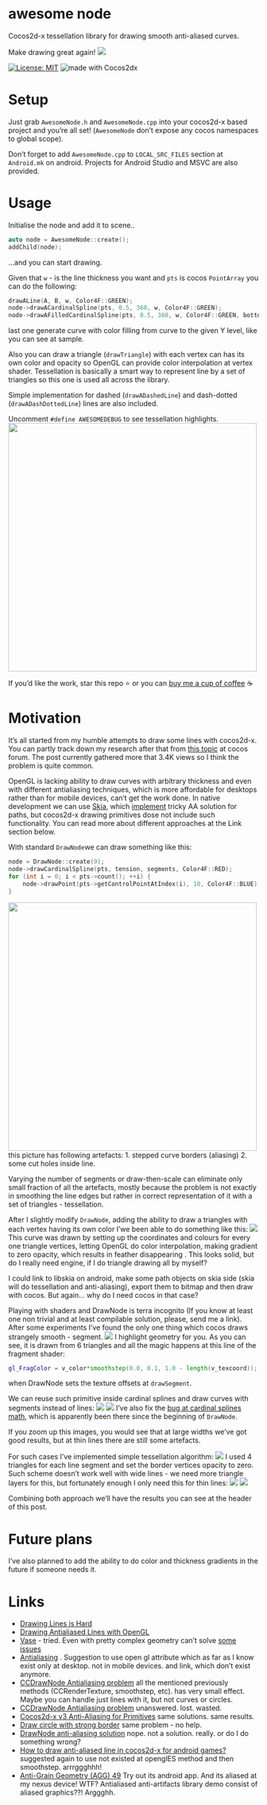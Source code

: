 # awesome node
Cocos2d-x tessellation library for drawing smooth anti-aliased curves.

Make drawing great again!
![](awesome%20node/2019-03-21%2004.50.23.jpg)

[![License: MIT](https://img.shields.io/badge/License-MIT-yellow.svg)](https://opensource.org/licenses/MIT)
<img src="https://img.shields.io/badge/made%20with-kotlin-blue.svg" alt="made with Cocos2dx">

# Setup
Just grab `AwesomeNode.h` and `AwesomeNode.cpp` into your cocos2d-x based project and you’re all set! (`AwesomeNode` don’t expose any cocos namespaces to global scope).

Don’t forget to add `AwesomeNode.cpp` to `LOCAL_SRC_FILES` section
at `Android.mk` on android. Projects for Android Studio and MSVC are also provided.

# Usage
Initialise the node and add it to scene..
```cpp
auto node = AwesomeNode::create();
addChild(node);
```
…and you can start drawing.

Given that `w` - is the line thickness you want and `pts` is cocos `PointArray` you can do the following:

```cpp
drawALine(A, B, w, Color4F::GREEN);
node->drawACardinalSpline(pts, 0.5, 360, w, Color4F::GREEN);
node->drawAFilledCardinalSpline(pts, 0.5, 360, w, Color4F::GREEN, bottom, Color4F::RED);
```

last one generate curve with color filling from curve to the given Y level, like you can see at sample. 

Also you can draw a triangle (`drawTriangle`) with each vertex can has its own color and opacity so OpenGL can provide color interpolation at vertex shader. Tessellation is basically a smart way to represent line by a set of triangles so this one is used all across the library. 

Simple implementation for dashed (`drawADashedLine`) and dash-dotted (`drawADashDottedLine`) lines are also included.

Uncomment `#define AWESOMEDEBUG` to see tessellation highlights. 
<img src="awesome%20node/1AD38AD9-90C0-4973-B5A2-8DD9F018231A.png" width="500">

If you’d like the work, star this repo ⭐️ or you can [buy me a cup of coffee](http://ko-fi.com/intmainreturn00) ☕️

# Motivation
It’s all started from my humble attempts to draw some lines with cocos2d-x. 
You can partly track down my research after that from [this topic](https://discuss.cocos2d-x.org/t/final-topic-about-anti-aliasing-disease/37666) at cocos forum. The post currently gathered more that 3.4K views so I think the problem is quite common. 

OpenGL is lacking ability to draw curves with arbitrary thickness and even with different antialiasing techniques, which is more affordable for desktops rather than for mobile devices, can’t get the work done. In native development we can use [Skia](https://skia.org/), which [implement](https://github.com/google/skia/blob/master/src/core/SkScan_AAAPath.cpp) tricky AA solution for paths, but cocos2d-x drawing primitives dose not include such functionality. You can read more about different approaches at the Link section below.

With standard `DrawNode`we can draw something like this:
```cpp
node = DrawNode::create(9);
node->drawCardinalSpline(pts, tension, segments, Color4F::RED);
for (int i = 0; i < pts->count(); ++i) {
    node->drawPoint(pts->getControlPointAtIndex(i), 10, Color4F::BLUE);
}
```

<img src="awesome%20node/5BC656C4-EB97-4B0D-8B8C-4D442102EBF1.png" width="500">
this picture has following artefacts:
1. stepped curve borders (aliasing)
2. some cut holes inside line.

Varying the number of segments or draw-then-scale can eliminate only small fraction of all the artefacts, mostly because the problem is not exactly in smoothing the line edges but rather in correct representation of it with a set of triangles - tessellation. 

After I slightly modify `DrawNode`, adding the ability to draw a triangles with each vertex having its own color I’we been able to do something like this:
![](awesome%20node/A0C97041-7160-4469-AC47-7CB17C01E7F9.png)
This curve was drawn by setting up the coordinates and colours for every one triangle vertices, letting OpenGL do color interpolation, making gradient to zero opacity, which results in feather disappearing . This looks solid, but do I really need engine, if I do triangle drawing all by myself?

I could link to libskia on android, make some path objects on skia side (skia will do tessellation and anti-aliasing), export them to bitmap and then draw with cocos. But again… why do I need cocos in that case?

Playing with shaders and DrawNode is terra incognito (If you know at least one non trivial and at least compilable solution, please, send me a link). After some experiments I’ve found the only one thing which cocos draws strangely smooth - segment. 
![](awesome%20node/A066FE00-DEC3-492A-8810-388AB795CF06.png)
I highlight geometry for you. As you can see, it is drawn from 6 triangles and all the magic happens at this line of the fragment shader:
```GLSL
gl_FragColor = v_color*smoothstep(0.0, 0.1, 1.0 - length(v_texcoord));
```
when DrawNode sets the texture offsets at `drawSegment`.

We can reuse such primitive inside cardinal splines and draw curves with segments instead of lines:
![](awesome%20node/A7B94B8C-0299-4BC7-8B0C-120650A875E7.png)
![](awesome%20node/2509EAD6-D234-4231-8053-B9DE00928E53.png)
I’ve also fix the [bug at cardinal splines math](https://discuss.cocos2d-x.org/t/catmull-rom-cardinal-spline-interpolation-problem/4586), which is apparently been there since the beginning of `DrawNode`.

If you zoom up this images, you would see that at large widths we’ve got good results, but at thin lines there are still some artefacts. 

For such cases I’ve implemented simple tessellation algorithm:
![](awesome%20node/DCC201A2-AA36-48FC-BE6E-A58B22410711.png)
I used 4 triangles for each line segment and set the border vertices opacity to zero. Such scheme doesn’t work well with wide lines - we need more triangle layers for this, but fortunately enough I only need this for thin lines:
![](awesome%20node/D25A1099-15BC-46EE-AA68-BB4DBBF7675C.png)
![](awesome%20node/BEB6F690-4575-45F0-AD8D-AADAFD16ADB0.png)

Combining both approach we’ll have the results you can see at the header of this post. 

# Future plans
I’ve also planned to add the ability to do color and thickness gradients in the future if someone needs it.

# Links
* [Drawing Lines is Hard](https://mattdesl.svbtle.com/drawing-lines-is-hard)
* [Drawing Antialiased Lines with OpenGL](https://blog.mapbox.com/drawing-antialiased-lines-with-opengl-8766f34192dc)
* [Vase](http://tyt2y3.github.io/vaser-web/) - tried. Even with pretty complex geometry can’t solve [some issues](https://discuss.cocos2d-x.org/uploads/default/original/3X/6/9/693b2c2f5d6282618d53e7a6900a2fb68c463089.png)
* [Antialiasing](http://discuss.cocos2d-x.org/t/antialiasing/1360/3) . Suggestion to use open gl attribute which as far as I know exist only at desktop. not in mobile devices. and link, which don’t exist anymore.
* [CCDrawNode Antialiasing problem](http://discuss.cocos2d-x.org/t/ccdrawnode-antialiasing-problem/7916/3)  all the mentioned previously methods (CCRenderTexture, smoothstep, etc). has very small effect. Maybe you can handle just lines with it, but not curves or circles.
* [CCDrawNode Antialiasing problem](http://discuss.cocos2d-x.org/t/ccdrawnode-antialiasing-problem/13970)  unanswered. lost. wasted.
* [Cocos2d-x v3 Anti-Aliasing for Primitives](http://discuss.cocos2d-x.org/t/cocos2d-x-v3-anti-aliasing-for-primitives/20548)  same solutions. same results.
* [Draw circle with strong border](http://discuss.cocos2d-x.org/t/draw-circle-with-strong-border/14827)  same problem - no help.
* [DrawNode anti-aliasing solution](http://discuss.cocos2d-x.org/t/drawnode-anti-aliasing-solution/20651)  nope. not a solution. really. or do I do something wrong?
* [How to draw anti-aliased line in cocos2d-x for android games?](http://discuss.cocos2d-x.org/t/how-to-draw-anti-aliased-line-in-cocos2d-x-for-android-games/12872)  suggested again to use not existed at openglES method and then smoothstep. arrrggghhh!
*  [Anti-Grain Geometry (AGG) 49](http://www.antigrain.com/doc/introduction/introduction.agdoc.html#toc0002) Try out its android app. And its aliased at my nexus device! WTF? Antialiased anti-artifacts library demo consist of aliased graphics??! Arggghh.
